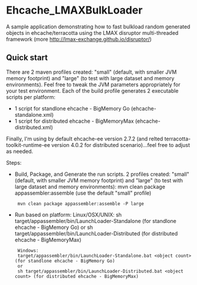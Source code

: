 Ehcache_LMAXBulkLoader
======================

A sample application demonstrating how to fast bulkload random generated objects in ehcache/terracotta using the LMAX disruptor multi-threaded framework (more http://lmax-exchange.github.io/disruptor/)

Quick start
---------------------------------------------
There are 2 maven profiles created: "small" (default, with smaller JVM memory footprint) and "large" (to test with large dataset and memory environments). Feel free to tweak the JVM parameters appropriately for your test environment.
Each of the build profile generates 2 executable scripts per platform:
 - 1 script for standlone ehcache - BigMemory Go (ehcache-standalone.xml)
 - 1 script for distributed ehcache - BigMemoryMax  (ehcache-distributed.xml)

Finally, I'm using by default ehcache-ee version 2.7.2 (and relted terracotta-toolkit-runtime-ee version 4.0.2 for distributed scenario)...feel free to adjust as needed.

Steps:
 - Build, Package, and Generate the run scripts. 2 profiles created: "small" (default, with smaller JVM memory footprint) and "large" (to test with large dataset and memory environments):
		mvn clean package appassembler:assemble (use the default "small" profile)

		mvn clean package appassembler:assemble -P large
 - Run based on platform:
		Linux/OSX/UNIX: 
		sh target/appassembler/bin/LaunchLoader-Standalone <object count> (for standlone ehcache - BigMemory Go)
		or
		sh target/appassembler/bin/LaunchLoader-Distributed <object count> (for distributed ehcache - BigMemoryMax)
		
		Windows: 
		target/appassembler/bin/LaunchLoader-Standalone.bat <object count> (for standlone ehcache - BigMemory Go)
		or
		sh target/appassembler/bin/LaunchLoader-Distributed.bat <object count> (for distributed ehcache - BigMemoryMax)

